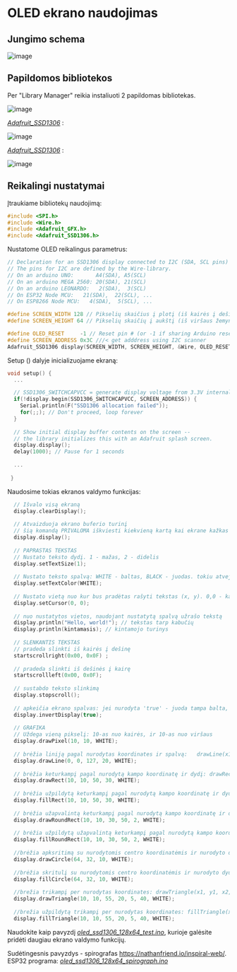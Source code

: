 # OLED ekrano naudojimas

## Jungimo schema

![image](https://user-images.githubusercontent.com/67558835/201977398-d2e9e3e4-4a8e-4862-809d-188b784b79ae.png)


## Papildomos bibliotekos

Per "Library Manager" reikia instaliuoti 2 papildomas bibliotekas.


![image](https://user-images.githubusercontent.com/67558835/201976850-61dce12d-4ff4-4190-afca-ff4436d2a8d6.png)

 *[Adafruit_SSD1306](https://github.com/adafruit/Adafruit-GFX-Library)* :
 
![image](https://user-images.githubusercontent.com/67558835/201976416-d541b1cb-36a4-4659-a265-a0ed8c98c493.png)

*[Adafruit_SSD1306](https://github.com/adafruit/Adafruit_SSD1306)* :

![image](https://user-images.githubusercontent.com/67558835/201976685-683f0882-fc26-416a-8841-25ca389baad2.png)

## Reikalingi nustatymai

Įtraukiame bibliotekų naudojimą:

```C
#include <SPI.h>
#include <Wire.h>
#include <Adafruit_GFX.h>
#include <Adafruit_SSD1306.h>
```

Nustatome OLED reikalingus parametrus:

```C
// Declaration for an SSD1306 display connected to I2C (SDA, SCL pins)
// The pins for I2C are defined by the Wire-library. 
// On an arduino UNO:       A4(SDA), A5(SCL)
// On an arduino MEGA 2560: 20(SDA), 21(SCL)
// On an arduino LEONARDO:   2(SDA),  3(SCL)
// On ESP32 Node MCU:   21(SDA),  22(SCL), ...
// On ESP8266 Node MCU:   4(SDA),  5(SCL), ...

#define SCREEN_WIDTH 128 // Pikselių skaičius į plotį (iš kairės į dešinę)
#define SCREEN_HEIGHT 64 // Pikselių skaičių į aukštį (iš viršaus žemyn)

#define OLED_RESET     -1 // Reset pin # (or -1 if sharing Arduino reset pin)
#define SCREEN_ADDRESS 0x3C ///< get adddress using I2C scanner
Adafruit_SSD1306 display(SCREEN_WIDTH, SCREEN_HEIGHT, &Wire, OLED_RESET);
```

Setup () dalyje inicializuojame ekraną:

```C
void setup() {
  ...

  // SSD1306_SWITCHCAPVCC = generate display voltage from 3.3V internally
  if(!display.begin(SSD1306_SWITCHCAPVCC, SCREEN_ADDRESS)) {
    Serial.println(F("SSD1306 allocation failed"));
    for(;;); // Don't proceed, loop forever
  }
  
  // Show initial display buffer contents on the screen --
  // the library initializes this with an Adafruit splash screen.
  display.display();
  delay(1000); // Pause for 1 seconds
  
  ...
  
 }
```

Naudosime tokias ekranos valdymo funkcijas:

```C
  // Išvalo visą ekraną
  display.clearDisplay();
  
  // Atvaizduoja ekrano buferio turinį
  // šią komandą PRIVALOMA iškviesti kiekvieną kartą kai ekrane kažkas pakeičiama
  display.display();
  
  // PAPRASTAS TEKSTAS
  // Nustato teksto dydį. 1 - mažas, 2 - didelis
  display.setTextSize(1);      
  
  // Nustato teksto spalvą: WHITE - baltas, BLACK - juodas. tokiu atveju fonas turi būti baltas
  display.setTextColor(WHITE); 
  
  // Nustato vietą nuo kur bus pradėtas rašyti tekstas (x, y). 0,0 - kairysis viršutinis kampas
  display.setCursor(0, 0);     
  
  // nuo nustatytos vietos, naudojant nustatytą spalvą užrašo tekstą
  display.println("Hello, world!"); // tekstas tarp kabučių
  display.println(kintamasis); // kintamojo turinys
  
  // SLENKANTIS TEKSTAS
  // pradeda slinkti iš kairės į dešinę
  startscrollright(0x00, 0x0F) ;
  
  // pradeda slinkti iš dešinės į kairę
  startscrollleft(0x00, 0x0F); 
  
  // sustabdo teksto slinkimą
  display.stopscroll();
  
  // apkeičia ekrano spalvas: jei nurodyta 'true' - juoda tampa balta, o balta - juoda, jei nurodyta 'false' - atstatomos ankstesnės spalvos
  display.invertDisplay(true);
  
  // GRAFIKA
  // Uždega vieną pikselį: 10-as nuo kairės, ir 10-as nuo viršaus
  display.drawPixel(10, 10, WHITE);
  
  // brėžia liniją pagal nurodytas koordinates ir spalvą:   drawLine(x1, y1, x2, y2, color)
  display.drawLine(0, 0, 127, 20, WHITE);
  
  // brėžia keturkampį pagal nurodytą kampo koordinatę ir dydį: drawRect(x, y, width, height, color)
  display.drawRect(10, 10, 50, 30, WHITE);
  
  // brėžia užpildytą keturkampį pagal nurodytą kampo koordinatę ir dydį: fillRect(x, y, width, height, color)
  display.fillRect(10, 10, 50, 30, WHITE);
  
  // brėžia užapvalintą keturkampį pagal nurodytą kampo koordinatę ir dydį. angle - užapvalinimo dydis: drawRoundRect(x, y, width, height, angle, color)
  display.drawRoundRect(10, 10, 30, 50, 2, WHITE);
  
  // brėžia užpildytą užapvalintą keturkampį pagal nurodytą kampo koordinatę ir dydį. angle - užapvalinimo dydis: fillRoundRect(x, y, width, height, angle, color)
  display.fillRoundRect(10, 10, 30, 50, 2, WHITE);
  
  //brėžia apksritimą su nurodytomis centro koordinatėmis ir nurodyto dydžio: drawCircle(x, y, radius, color)
  display.drawCircle(64, 32, 10, WHITE);
  
  //brėžia skritulį su nurodytomis centro koordinatėmis ir nurodyto dydžio: fillCircle(x, y, radius, color)
  display.fillCircle(64, 32, 10, WHITE);
  
  //brežia trikampį per nurodytas koordinates: drawTriangle(x1, y1, x2, y2, x3, y3, color)
  display.drawTriangle(10, 10, 55, 20, 5, 40, WHITE);
  
  //brežia užpildytą trikampį per nurodytas koordinates: fillTriangle(x1, y1, x2, y2, x3, y3, color)
  display.fillTriangle(10, 10, 55, 20, 5, 40, WHITE);
```

Naudokite kaip pavyzdį *[oled_ssd1306_128x64_test.ino](oled_ssd1306_128x64_test.ino)*, kurioje galėsite pridėti daugiau ekrano valdymo funkcijų.

Sudėtingesnis pavyzdys - spirografas https://nathanfriend.io/inspiral-web/. 
ESP32 programa: *[oled_ssd1306_128x64_spirograph.ino](oled_ssd1306_128x64_spirograph.ino)* 
